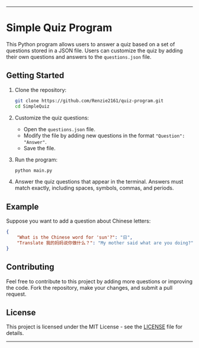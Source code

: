 ----

# Simple Quiz Program

This Python program allows users to answer a quiz based on a set of questions stored in a JSON file. Users can customize the quiz by adding their own questions and answers to the `questions.json` file.

## Getting Started

1. Clone the repository:
   ```bash
   git clone https://github.com/Renzie2161/quiz-program.git
   cd SimpleQuiz
   ```

2. Customize the quiz questions:
   - Open the `questions.json` file.
   - Modify the file by adding new questions in the format `"Question": "Answer"`.
   - Save the file.

3. Run the program:
   ```bash
   python main.py
   ```

4. Answer the quiz questions that appear in the terminal. Answers must match exactly, including spaces, symbols, commas, and periods.

## Example

Suppose you want to add a question about Chinese letters:

```json
{
    "What is the Chinese word for 'sun'?": "日",
    "Translate 我的妈妈说你做什么？": "My mother said what are you doing?",
}
```

## Contributing

Feel free to contribute to this project by adding more questions or improving the code. Fork the repository, make your changes, and submit a pull request.

## License

This project is licensed under the MIT License - see the [LICENSE](LICENSE) file for details.

---

